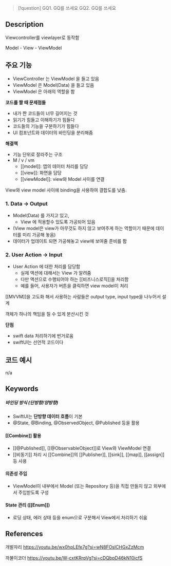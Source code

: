 > [!question] GQ1. GQ를 쓰세요 GQ2. GQ를 쓰세요

## Description

Viewcontroller를 viewlayer로 동작함

Model - View - ViewModel

## 주요 기능

- ViewController 는 ViewModel 을 들고 있음
- ViewModel 은 Model(Data) 을 들고 있음
- ViewModel 은 아래의 역할을 함

**코드를 짤 때 문제점들**

- 내가 짠 코드들이 너무 길어지는 것
- 읽기가 힘들고 이해하기가 힘들다
- 코드들의 기능을 구분하기가 힘들다
- UI 컴포넌트와 데이터의 바인딩을 분리해줌

**해결책**

- 기능 단위로 잘라주는 구조
- M / v / vm
    - [[model]]: 앱의 데이터 처리를 담당
    - [[view]]: 화면을 담당
    - [[viewModel]]: view와 Model 사이를 연결

View와 view model 사이에 binding을 사용하여 결합도를 낮춤.
### 1. Data → Output

- Model(Data) 를 가지고 있고,
    - View 에 적용할수 있도록 가공되어 있음
- (View model은 view가 아무것도 하지 않고 보여주게 하는 역할이기 때문에 데이터를 미리 가공해 놓음)
- 데이터가 업데이트 되면 가공해놓고 view에 보여줄 준비를 함
### 2. User Action → Input

- User Action 에 대한 처리를 담당함
    - 실제 액션에 대해서는 View 가 알려줌
    - 다만 액션으로 수행되어야 하는 [[비즈니스로직]]을 처리함
    - 예를 들어, 사용자가 버튼을 클릭하면 view model이 처리

[[MVVM]]을 고도화 해서 사용하는 사람들은 output type, input type을 나누어서 설계

객체가 하나의 책임을 질 수 있게 분산시킨 것

**단점**

- swift data 처리하기에 번거로움
- swiftUI는 선언적 코드이다
## 코드 예시

n/a

## Keywords

##### **바인딩 방식 (단방향/양방향)**

- SwiftUI는 **단방향 데이터 흐름**이 기본
- @State, @Binding, @ObservedObject, @Published 등을 활용

#### **[[Combine]] 활용**

- [[@Published]], [[@ObservableObject]]로 View와 ViewModel 연결
- [[비동기]] 처리 시 [[Combine]]의 [[Publisher]], [[sink]], [[map]], [[assign]] 등 사용

#### **의존성 주입**

- ViewModel이 내부에서 Model (또는 Repository 등)을 직접 만들지 않고 외부에서 주입받도록 구성

#### **State 관리 ([[Enum]])**

- 로딩 상태, 에러 상태 등을 enum으로 구분해서 View에서 처리하기 쉬움


## References

개발자리
https://youtu.be/wx0hpLEfe7g?si=wN8FOslCHGxZzMcm

까불이코더
https://youtu.be/W-cxtKRrpVg?si=cDQbpD46kN10icfS


